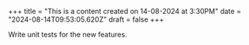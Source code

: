 +++
title = "This is a content created on 14-08-2024 at 3:30PM"
date = "2024-08-14T09:53:05.620Z"
draft = false
+++

  Write unit tests for the new features.
        
